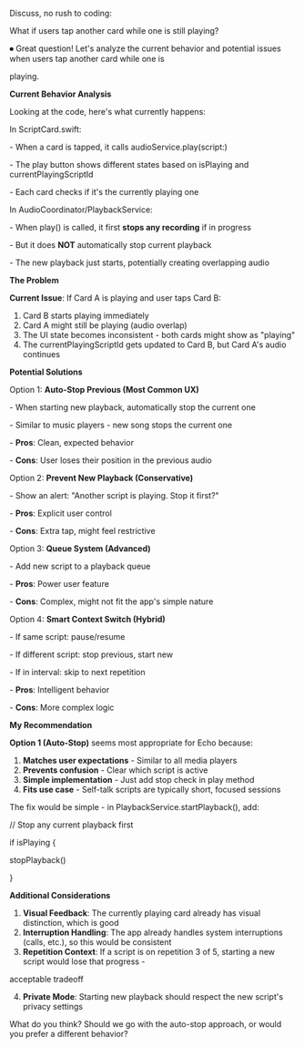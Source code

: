 Discuss, no rush to coding:



 What if users tap another card while one is still playing?



⏺ Great question! Let's analyze the current behavior and potential issues when users tap another card while one is

 playing.



 **Current Behavior Analysis**



 Looking at the code, here's what currently happens:



 In ScriptCard.swift:



 \- When a card is tapped, it calls audioService.play(script:)

 \- The play button shows different states based on isPlaying and currentPlayingScriptId

 \- Each card checks if it's the currently playing one



 In AudioCoordinator/PlaybackService:



 \- When play() is called, it first **stops any recording** if in progress

 \- But it does **NOT** automatically stop current playback

 \- The new playback just starts, potentially creating overlapping audio



 **The Problem**



 **Current Issue**: If Card A is playing and user taps Card B:

1. Card B starts playing immediately
2. Card A might still be playing (audio overlap)
3. The UI state becomes inconsistent - both cards might show as "playing"
4. The currentPlayingScriptId gets updated to Card B, but Card A's audio continues



 **Potential Solutions**



 Option 1: **Auto-Stop Previous (Most Common UX)**



 \- When starting new playback, automatically stop the current one

 \- Similar to music players - new song stops the current one

 \- **Pros**: Clean, expected behavior

 \- **Cons**: User loses their position in the previous audio



 Option 2: **Prevent New Playback (Conservative)**



 \- Show an alert: "Another script is playing. Stop it first?"

 \- **Pros**: Explicit user control

 \- **Cons**: Extra tap, might feel restrictive



 Option 3: **Queue System (Advanced)**



 \- Add new script to a playback queue

 \- **Pros**: Power user feature

 \- **Cons**: Complex, might not fit the app's simple nature



 Option 4: **Smart Context Switch (Hybrid)**



 \- If same script: pause/resume

 \- If different script: stop previous, start new

 \- If in interval: skip to next repetition

 \- **Pros**: Intelligent behavior

 \- **Cons**: More complex logic



 **My Recommendation**



 **Option 1 (Auto-Stop)** seems most appropriate for Echo because:



1. **Matches user expectations** - Similar to all media players
2. **Prevents confusion** - Clear which script is active
3. **Simple implementation** - Just add stop check in play method
4. **Fits use case** - Self-talk scripts are typically short, focused sessions



 The fix would be simple - in PlaybackService.startPlayback(), add:

 // Stop any current playback first

 if isPlaying {

   stopPlayback()

 }



 **Additional Considerations**



1. **Visual Feedback**: The currently playing card already has visual distinction, which is good
2. **Interruption Handling**: The app already handles system interruptions (calls, etc.), so this would be consistent
3. **Repetition Context**: If a script is on repetition 3 of 5, starting a new script would lose that progress -

 acceptable tradeoff

4. **Private Mode**: Starting new playback should respect the new script's privacy settings



 What do you think? Should we go with the auto-stop approach, or would you prefer a different behavior?